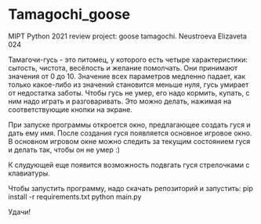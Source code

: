 # Tamagochi_goose
MIPT Python 2021 review project: goose tamagochi. Neustroeva Elizaveta 024


Тамагочи-гусь - это питомец, у которого есть четыре характеристики: сытость, чистота, весёлость и желание помолчать.
Они принимают значения от 0 до 10.
Значение всех параметров медленно падает, как только какое-либо из значений становится меньше нуля, гусь умирает от недостатка заботы. 
Чтобы гусь не умер, его надо кормить, купать, с ним надо играть и разговаривать.
Это можно делать, нажимая на соответствующие кнопки на экране.

При запуске программы откроется окно, предлагающее создать гуся и дать ему имя. После создания гуся появляется основное игровое окно.
В основном игровом окне можно следить за текущим состоянием гуся и делать так, чтобы он не умер :)

К слудующей еще появится возможность подвгать гуся стрелочками с клавиатуры.

Чтобы запустить программу, надо скачать репозиторий и запустить: 
pip install -r requirements.txt
python main.py

Удачи!
